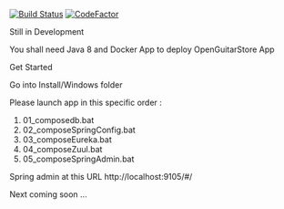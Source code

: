 [![Build Status](https://travis-ci.org/mahxwell/OpenGuitarStoreP12.svg?branch=master)](https://travis-ci.org/mahxwell/OpenGuitarStoreP12) [![CodeFactor](https://www.codefactor.io/repository/github/mahxwell/openguitarstorep12/badge)](https://www.codefactor.io/repository/github/mahxwell/openguitarstorep12)

Still in Development

You shall need Java 8 and Docker App to deploy OpenGuitarStore App

Get Started

Go into Install/Windows folder

Please launch app in this specific order : 

1. 01_composedb.bat
2. 02_composeSpringConfig.bat
3. 03_composeEureka.bat
4. 04_composeZuul.bat
5. 05_composeSpringAdmin.bat


Spring admin at this URL http://localhost:9105/#/


Next coming soon ...
